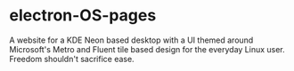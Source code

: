# electron-OS-pages
A website for a KDE Neon based desktop with a UI themed around Microsoft's Metro and Fluent tile based design for the everyday Linux user. Freedom shouldn't sacrifice ease.

